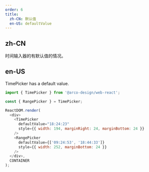 ```yaml
---
order: 6
title:
  zh-CN: 默认值
  en-US: defaultValue
---
```


## zh-CN

时间输入器的有默认值的情况。

## en-US

TimePicker has a default value.

```js
import { TimePicker } from '@arco-design/web-react';

const { RangePicker } = TimePicker;

ReactDOM.render(
  <div>
    <TimePicker
      defaultValue="18:24:23"
      style={{ width: 194, marginRight: 24, marginBottom: 24 }}
    />
    <RangePicker
      defaultValue={['09:24:53', '18:44:33']}
      style={{ width: 252, marginBottom: 24 }}
    />
  </div>,
  CONTAINER
);
```
